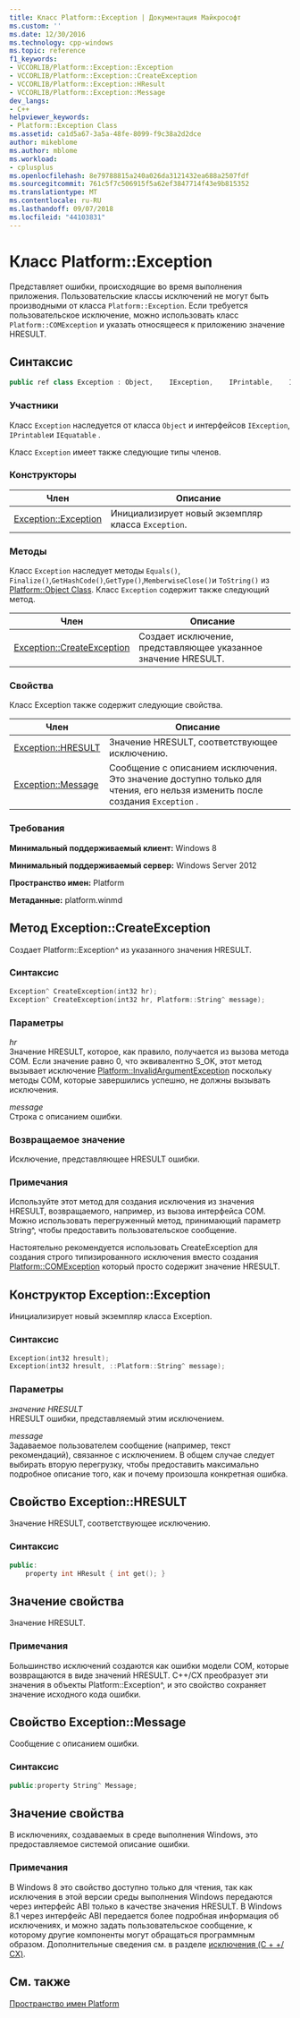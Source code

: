 ```yaml
---
title: Класс Platform::Exception | Документация Майкрософт
ms.custom: ''
ms.date: 12/30/2016
ms.technology: cpp-windows
ms.topic: reference
f1_keywords:
- VCCORLIB/Platform::Exception::Exception
- VCCORLIB/Platform::Exception::CreateException
- VCCORLIB/Platform::Exception::HResult
- VCCORLIB/Platform::Exception::Message
dev_langs:
- C++
helpviewer_keywords:
- Platform::Exception Class
ms.assetid: ca1d5a67-3a5a-48fe-8099-f9c38a2d2dce
author: mikeblome
ms.author: mblome
ms.workload:
- cplusplus
ms.openlocfilehash: 8e79788815a240a026da3121432ea688a2507fdf
ms.sourcegitcommit: 761c5f7c506915f5a62ef3847714f43e9b815352
ms.translationtype: MT
ms.contentlocale: ru-RU
ms.lasthandoff: 09/07/2018
ms.locfileid: "44103831"
---
```

# <a name="platformexception-class"></a>Класс Platform::Exception

Представляет ошибки, происходящие во время выполнения приложения. Пользовательские классы исключений не могут быть производными от класса `Platform::Exception`. Если требуется пользовательское исключение, можно использовать класс `Platform::COMException` и указать относящееся к приложению значение HRESULT.

## <a name="syntax"></a>Синтаксис

```cpp
public ref class Exception : Object,    IException,    IPrintable,    IEquatable
```

### <a name="members"></a>Участники

Класс `Exception` наследуется от класса `Object` и интерфейсов `IException`, `IPrintable`и `IEquatable` .

Класс `Exception` имеет также следующие типы членов.

### <a name="constructors"></a>Конструкторы

|Член|Описание|
|------------|-----------------|
|[Exception::Exception](#ctor)|Инициализирует новый экземпляр класса `Exception`.|

### <a name="methods"></a>Методы

Класс `Exception` наследует методы `Equals()`, `Finalize()`,`GetHashCode()`,`GetType()`,`MemberwiseClose()`и `ToString()` из [Platform::Object Class](../cppcx/platform-object-class.md). Класс `Exception` содержит также следующий метод.

|Член|Описание|
|------------|-----------------|
|[Exception::CreateException](#createexception)|Создает исключение, представляющее указанное значение HRESULT.|

### <a name="properties"></a>Свойства

Класс Exception также содержит следующие свойства.

|Член|Описание|
|------------|-----------------|
|[Exception::HRESULT](#hresult)|Значение HRESULT, соответствующее исключению.|
|[Exception::Message](#message)|Сообщение с описанием исключения. Это значение доступно только для чтения, его нельзя изменить после создания `Exception` .|

### <a name="requirements"></a>Требования

**Минимальный поддерживаемый клиент:** Windows 8

**Минимальный поддерживаемый сервер:** Windows Server 2012

**Пространство имен:** Platform

**Метаданные:** platform.winmd

## <a name="createexception"></a> Метод Exception::CreateException

Создает Platform::Exception^ из указанного значения HRESULT.

### <a name="syntax"></a>Синтаксис

```cpp
Exception^ CreateException(int32 hr);
Exception^ CreateException(int32 hr, Platform::String^ message);
```

### <a name="parameters"></a>Параметры

*hr*<br/>
Значение HRESULT, которое, как правило, получается из вызова метода COM. Если значение равно 0, что эквивалентно S_OK, этот метод вызывает исключение [Platform::InvalidArgumentException](../cppcx/platform-invalidargumentexception-class.md) поскольку методы COM, которые завершились успешно, не должны вызывать исключения.

*message*<br/>
Строка с описанием ошибки.

### <a name="return-value"></a>Возвращаемое значение

Исключение, представляющее HRESULT ошибки.

### <a name="remarks"></a>Примечания

Используйте этот метод для создания исключения из значения HRESULT, возвращаемого, например, из вызова интерфейса COM. Можно использовать перегруженный метод, принимающий параметр String^, чтобы предоставить пользовательское сообщение.

Настоятельно рекомендуется использовать CreateException для создания строго типизированного исключения вместо создания [Platform::COMException](../cppcx/platform-comexception-class.md) который просто содержит значение HRESULT.

## <a name="ctor"></a>  Конструктор Exception::Exception

Инициализирует новый экземпляр класса Exception.

### <a name="syntax"></a>Синтаксис

```cpp
Exception(int32 hresult);
Exception(int32 hresult, ::Platform::String^ message);
```

### <a name="parameters"></a>Параметры

*значение HRESULT*<br/>
HRESULT ошибки, представляемый этим исключением.

*message*<br/>
Задаваемое пользователем сообщение (например, текст рекомендаций), связанное с исключением. В общем случае следует выбирать вторую перегрузку, чтобы предоставить максимально подробное описание того, как и почему произошла конкретная ошибка.

## <a name="hresult"></a>  Свойство Exception::HRESULT

Значение HRESULT, соответствующее исключению.

### <a name="syntax"></a>Синтаксис

```cpp
public:
    property int HResult { int get(); }
```

## <a name="property-value"></a>Значение свойства

Значение HRESULT.

### <a name="remarks"></a>Примечания

Большинство исключений создаются как ошибки модели COM, которые возвращаются в виде значений HRESULT. C++/CX преобразует эти значения в объекты Platform::Exception^, и это свойство сохраняет значение исходного кода ошибки.

## <a name="message"></a> Свойство Exception::Message

Сообщение с описанием ошибки.

### <a name="syntax"></a>Синтаксис

```cpp
public:property String^ Message;
```

## <a name="property-value"></a>Значение свойства

В исключениях, создаваемых в среде выполнения Windows, это предоставляемое системой описание ошибки.

### <a name="remarks"></a>Примечания

В Windows 8 это свойство доступно только для чтения, так как исключения в этой версии среды выполнения Windows передаются через интерфейс ABI только в качестве значения HRESULT. В Windows 8.1 через интерфейс ABI передается более подробная информация об исключениях, и можно задать пользовательское сообщение, к которому другие компоненты могут обращаться программным образом. Дополнительные сведения см. в разделе [исключения (C + +/ CX)](../cppcx/exceptions-c-cx.md).

## <a name="see-also"></a>См. также

[Пространство имен Platform](../cppcx/platform-namespace-c-cx.md)